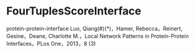 # FourTuplesScoreInterface
protein-protein-interface
Luo, Qiang(#)(*)，Hamer, Rebecca，Reinert, Gesine，Deane, Charlotte M.，Local Network Patterns in Protein-Protein Interfaces，PLos One，2013，8 (3)
